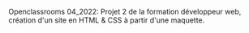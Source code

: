 Openclassrooms 04_2022: Projet 2 de la formation développeur web, création d'un site en HTML & CSS à partir d'une maquette. 

